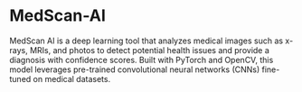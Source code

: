 # MedScan-AI
MedScan AI is a deep learning tool that analyzes medical images such as x-rays, MRIs, and photos to detect potential health issues and provide a diagnosis with confidence scores. Built with PyTorch and OpenCV, this model leverages pre-trained convolutional neural networks (CNNs) fine-tuned on medical datasets.
